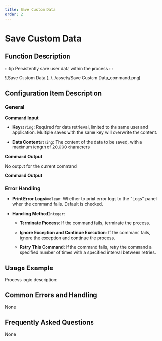 ```yaml
---
title: Save Custom Data
order: 2
---
```


# Save Custom Data

## Function Description

:::tip 
Persistently save user data within the process
:::

![Save Custom Data](../../assets/Save Custom Data_command.png)

## Configuration Item Description

### General

**Command Input**

- **Key**`string`: Required for data retrieval, limited to the same user and application. Multiple saves with the same key will overwrite the content.

- **Data Content**`string`: The content of the data to be saved, with a maximum length of 20,000 characters


**Command Output**

No output for the current command


**Command Output**

### Error Handling

- **Print Error Logs**`Boolean`: Whether to print error logs to the "Logs" panel when the command fails. Default is checked. 

- **Handling Method**`Integer`:

    - **Terminate Process**: If the command fails, terminate the process.

    - **Ignore Exception and Continue Execution**: If the command fails, ignore the exception and continue the process.

    - **Retry This Command**: If the command fails, retry the command a specified number of times with a specified interval between retries.

## Usage Example

Process logic description:

## Common Errors and Handling

None

## Frequently Asked Questions

None


